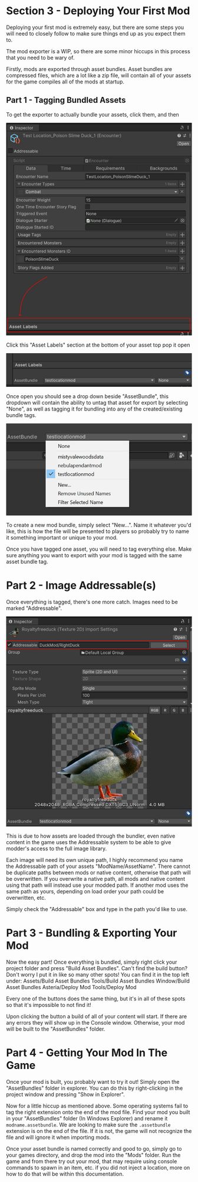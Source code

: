# Section 3 - Deploying Your First Mod
Deploying your first mod is extremely easy, but there are some steps you will need to closely follow to make sure things end up as you expect them to.

The mod exporter is a WIP, so there are some minor hiccups in this process that you need to be wary of.

Firstly, mods are exported through asset bundles. Asset bundles are compressed files, which are a lot like a zip file, will contain all of your assets for the game compiles all of the mods at startup.

## Part 1 - Tagging Bundled Assets
To get the exporter to actually bundle your assets, click them, and then

![Asset Labels](./img/AssetLabels.jpg)

Click this "Asset Labels" section at the bottom of your asset top pop it open

![Opening Asset Labels](./img/OpenedAssetLabels.jpg)

Once open you should see a drop down beside "AssetBundle", this dropdown will contain the ability to untag that asset for export by selecting "None", as well as tagging it for bundling into any of the created/existing bundle tags.

![Creating a new asset bundle](./img/AssetBundleNew.jpg)

To create a new mod bundle, simply select "New...". Name it whatever you'd like, this is how the file will be presented to players so probably try to name it something important or unique to your mod.

Once you have tagged one asset, you will need to tag everything else. Make sure anything you want to export with your mod is tagged with the same asset bundle tag.

# Part 2 - Image Addressable(s)
Once everything is tagged, there's one more catch. Images need to be marked "Addressable".

![Addressable Duck - He's quite the addressable fella if I do say so myself](./img/AddressableDuck.jpg)

This is due to how assets are loaded through the bundler, even native content in the game uses the Addressable system to be able to give modder's access to the full image library.

Each image will need its own unique path, I highly recommend you name the Addressable path of your assets "ModName/AssetName". There cannot be duplicate paths between mods or native content, otherwise that path will be overwritten. If you overwrite a native path, all mods and native content using that path will instead use your modded path. If another mod uses the same path as yours, depending on load order your path could be overwritten, etc.

Simply check the "Addressable" box and type in the path you'd like to use.

# Part 3 - Bundling & Exporting Your Mod
Now the easy part! Once everything is bundled, simply right click your project folder and press "Build Asset Bundles".
Can't find the build button? Don't worry I put it in like so many other spots!
You can find it in the top left under:
Assets/Build Asset Bundles
Tools/Build Asset Bundles
Window/Build Asset Bundles
Asteria/Deploy Mod
Tools/Deploy Mod

Every one of the buttons does the same thing, but it's in all of these spots so that it's impossible to not find it!

Upon clicking the button a build of all of your content will start. If there are any errors they will show up in the Console window. Otherwise, your mod will be built to the "AssetBundles" folder.

# Part 4 - Getting Your Mod In The Game
Once your mod is built, you probably want to try it out!
Simply open the "AssetBundles" folder in explorer. You can do this by right-clicking in the project window and pressing "Show in Explorer".

Now for a little hiccup as mentioned above. Some operating systems fail to tag the right extension onto the end of the mod file. Find your mod you built in your "AssetBundles" folder (In Windows Explorer) and rename it <code>modname.assetbundle</code>. We are looking to make sure the <code>.assetbundle</code> extension is on the end of the file. If it is not, the game will not recognize the file and will ignore it when importing mods.

Once your asset bundle is named correctly and good to go, simply go to your games directory, and drop the mod into the "Mods" folder. Run the game and from there try out your mod, that may require using console commands to spawn in an item, etc. if you did not inject a location, more on how to do that will be within this documentation.